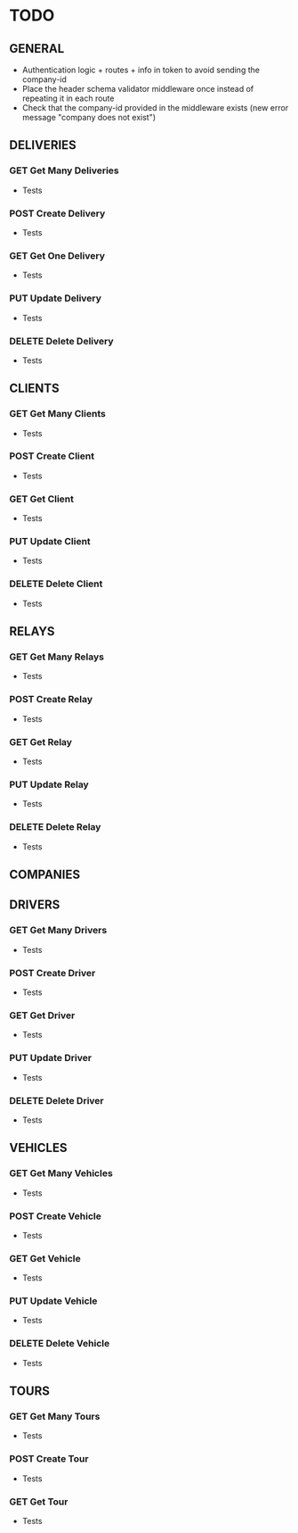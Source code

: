 # TODO

## GENERAL

- Authentication logic + routes + info in token to avoid sending the company-id
- Place the header schema validator middleware once instead of repeating it in each route
- Check that the company-id provided in the middleware exists (new error message "company does not exist")

## DELIVERIES

### GET Get Many Deliveries

- Tests

### POST Create Delivery

- Tests

### GET Get One Delivery

- Tests

### PUT Update Delivery

- Tests

### DELETE Delete Delivery

- Tests

## CLIENTS

### GET Get Many Clients

- Tests

### POST Create Client

- Tests

### GET Get Client

- Tests

### PUT Update Client

- Tests

### DELETE Delete Client

- Tests

## RELAYS

### GET Get Many Relays

- Tests

### POST Create Relay

- Tests

### GET Get Relay

- Tests

### PUT Update Relay

- Tests

### DELETE Delete Relay

- Tests

## COMPANIES

## DRIVERS

### GET Get Many Drivers

- Tests

### POST Create Driver

- Tests

### GET Get Driver

- Tests

### PUT Update Driver

- Tests

### DELETE Delete Driver

- Tests

## VEHICLES

### GET Get Many Vehicles

- Tests

### POST Create Vehicle

- Tests

### GET Get Vehicle

- Tests

### PUT Update Vehicle

- Tests

### DELETE Delete Vehicle

- Tests

## TOURS

### GET Get Many Tours

- Tests

### POST Create Tour

- Tests

### GET Get Tour

- Tests